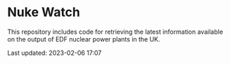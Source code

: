 # Nuke Watch

This repository includes code for retrieving the latest information available on the output of EDF nuclear power plants in the UK.

Last updated: 2023-02-06 17:07